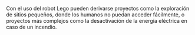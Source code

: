 Con el uso del robot Lego pueden derivarse proyectos como la exploración de sitios pequeños, donde los humanos no puedan acceder fácilmente, o proyectos más complejos como la desactivación de la energía eléctrica en caso de un incendio.